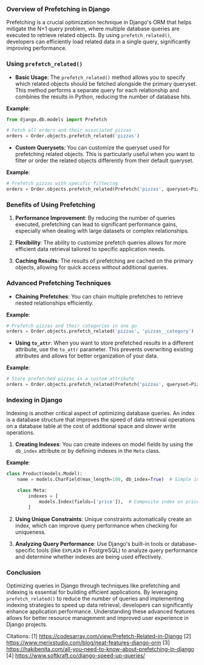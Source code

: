 ### Overview of Prefetching in Django

Prefetching is a crucial optimization technique in Django's ORM that helps mitigate the N+1 query problem, where multiple database queries are executed to retrieve related objects. By using `prefetch_related()`, developers can efficiently load related data in a single query, significantly improving performance.

### Using `prefetch_related()`

- **Basic Usage**: The `prefetch_related()` method allows you to specify which related objects should be fetched alongside the primary queryset. This method performs a separate query for each relationship and combines the results in Python, reducing the number of database hits.

**Example**:
```python
from django.db.models import Prefetch

# Fetch all orders and their associated pizzas
orders = Order.objects.prefetch_related('pizzas')
```

- **Custom Querysets**: You can customize the queryset used for prefetching related objects. This is particularly useful when you want to filter or order the related objects differently from their default queryset.

**Example**:
```python
# Prefetch pizzas with specific filtering
orders = Order.objects.prefetch_related(Prefetch('pizzas', queryset=Pizza.objects.filter(toppings__name='ham')))
```

### Benefits of Using Prefetching

1. **Performance Improvement**: By reducing the number of queries executed, prefetching can lead to significant performance gains, especially when dealing with large datasets or complex relationships.

2. **Flexibility**: The ability to customize prefetch queries allows for more efficient data retrieval tailored to specific application needs.

3. **Caching Results**: The results of prefetching are cached on the primary objects, allowing for quick access without additional queries.

### Advanced Prefetching Techniques

- **Chaining Prefetches**: You can chain multiple prefetches to retrieve nested relationships efficiently.

**Example**:
```python
# Prefetch pizzas and their categories in one go
orders = Order.objects.prefetch_related('pizzas', 'pizzas__category')
```

- **Using `to_attr`**: When you want to store prefetched results in a different attribute, use the `to_attr` parameter. This prevents overwriting existing attributes and allows for better organization of your data.

**Example**:
```python
# Store prefetched pizzas in a custom attribute
orders = Order.objects.prefetch_related(Prefetch('pizzas', queryset=Pizza.objects.filter(toppings__name='ham'), to_attr='pizzas_with_ham'))
```

### Indexing in Django

Indexing is another critical aspect of optimizing database queries. An index is a database structure that improves the speed of data retrieval operations on a database table at the cost of additional space and slower write operations.

1. **Creating Indexes**: You can create indexes on model fields by using the `db_index` attribute or by defining indexes in the `Meta` class.

**Example**:
```python
class Product(models.Model):
    name = models.CharField(max_length=100, db_index=True)  # Simple index on name field

    class Meta:
        indexes = [
            models.Index(fields=['price']),  # Composite index on price field
        ]
```

2. **Using Unique Constraints**: Unique constraints automatically create an index, which can improve query performance when checking for uniqueness.

3. **Analyzing Query Performance**: Use Django's built-in tools or database-specific tools (like `EXPLAIN` in PostgreSQL) to analyze query performance and determine whether indexes are being used effectively.

### Conclusion

Optimizing queries in Django through techniques like prefetching and indexing is essential for building efficient applications. By leveraging `prefetch_related()` to reduce the number of queries and implementing indexing strategies to speed up data retrieval, developers can significantly enhance application performance. Understanding these advanced features allows for better resource management and improved user experience in Django projects.

Citations:
[1] https://codesarray.com/view/Prefetch-Related-in-Django
[2] https://www.merixstudio.com/blog/neat-features-django-orm
[3] https://hakibenita.com/all-you-need-to-know-about-prefetching-in-django
[4] https://www.softkraft.co/django-speed-up-queries/